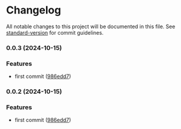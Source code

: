 # Changelog

All notable changes to this project will be documented in this file. See [standard-version](https://github.com/conventional-changelog/standard-version) for commit guidelines.

### 0.0.3 (2024-10-15)


### Features

* first commit ([986edd7](https://github.com/weiran-zsd/multi-config-eslint-rules/commit/986edd7e2da7e8ef053cd4669ec508ea4f5c4638))

### 0.0.2 (2024-10-15)


### Features

* first commit ([986edd7](https://github.com/weiran-zsd/multi-config-eslint-rules/commit/986edd7e2da7e8ef053cd4669ec508ea4f5c4638))
